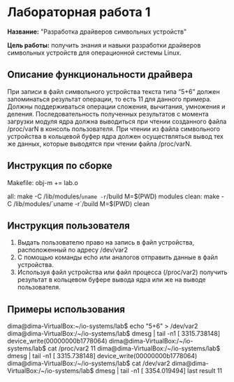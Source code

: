 # Лабораторная работа 1

**Название:** "Разработка драйверов символьных устройств"

**Цель работы:** получить знания и навыки разработки драйверов символьных устройств для операционной системы Linux.


## Описание функциональности драйвера

При записи в файл символьного устройства текста типа “5+6” должен запоминаться результат операции, то есть 11 для данного примера. Должны поддерживаться операции сложения, вычитания, умножения и деления. Последовательность полученных результатов с момента загрузки модуля ядра должна выводиться при чтении созданного файла /proc/varN в консоль пользователя.
При чтении из файла символьного устройства в кольцевой буфер ядра должен осуществляться вывод тех же данных, которые выводятся при чтении файла /proc/varN.

## Инструкция по сборке
Makefile:
obj-m += lab.o

all:
	make -C /lib/modules/`uname -r`/build M=$(PWD) modules
clean:
	make -C /lib/modules/`uname -r`/build M=$(PWD) clean

## Инструкция пользователя

1) Выдать пользователю право на запись в файл устройства, расположенный по адресу /dev/var2
2) С помощью команды echo или аналогов отправить данные в файл устройства.
3) Используя файл устройства или файл процесса (/proc/var2) получить результат в кольцевом буфере вывода ядра или же на выводе пользователя.

## Примеры использования

dima@dima-VirtualBox:\~/io-systems/lab$ echo "5+6" > /dev/var2
dima@dima-VirtualBox:/~/io-systems/lab$ dmesg | tail -n1
[ 3315.738148] device_write(00000000b1778064)
dima@dima-VirtualBox:/~/io-systems/lab$ cat /proc/var2
11
dima@dima-VirtualBox:/~/io-systems/lab$ dmesg | tail -n1
[ 3315.738148] device_write(00000000b1778064)
dima@dima-VirtualBox:/~/io-systems/lab$ cat /dev/var2
dima@dima-VirtualBox:/~/io-systems/lab$ dmesg | tail -n1
[ 3354.019494] last result 11


